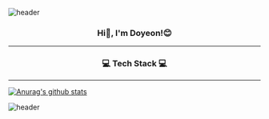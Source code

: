 ![header](https://capsule-render.vercel.app/api?type=waving&color=auto&height=240&section=header&text=HELLO,%20WORLD!&desc=Yeon's%20Github&descAlign=68&fontAlignY=40&align=center)
<h3><p align="center">Hi👋, I'm Doyeon!😊</p></h3>
<hr>
<h3><p align="center">💻 Tech Stack 💻</p></h3>
<hr>

[![Anurag's github stats](https://github-readme-stats.vercel.app/api?username=impact9604@naver.com)](https://github.com/anuraghazra/github-readme-stats)







![header](https://capsule-render.vercel.app/api?type=waving&color=auto&height=120&section=footer&align=center)

